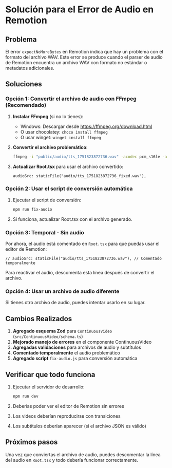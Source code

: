 # Solución para el Error de Audio en Remotion

## Problema
El error `expectNoMoreBytes` en Remotion indica que hay un problema con el formato del archivo WAV. Este error se produce cuando el parser de audio de Remotion encuentra un archivo WAV con formato no estándar o metadatos adicionales.

## Soluciones

### Opción 1: Convertir el archivo de audio con FFmpeg (Recomendado)

1. **Instalar FFmpeg** (si no lo tienes):
   - Windows: Descargar desde https://ffmpeg.org/download.html
   - O usar chocolatey: `choco install ffmpeg`
   - O usar winget: `winget install ffmpeg`

2. **Convertir el archivo problemático**:
   ```bash
   ffmpeg -i "public/audio/tts_1751823872736.wav" -acodec pcm_s16le -ar 44100 -ac 2 -y "public/audio/tts_1751823872736_fixed.wav"
   ```

3. **Actualizar Root.tsx** para usar el archivo convertido:
   ```tsx
   audioSrc: staticFile("audio/tts_1751823872736_fixed.wav"),
   ```

### Opción 2: Usar el script de conversión automática

1. Ejecutar el script de conversión:
   ```bash
   npm run fix-audio
   ```

2. Si funciona, actualizar Root.tsx con el archivo generado.

### Opción 3: Temporal - Sin audio

Por ahora, el audio está comentado en `Root.tsx` para que puedas usar el editor de Remotion:

```tsx
// audioSrc: staticFile("audio/tts_1751823872736.wav"), // Comentado temporalmente
```

Para reactivar el audio, descomenta esta línea después de convertir el archivo.

### Opción 4: Usar un archivo de audio diferente

Si tienes otro archivo de audio, puedes intentar usarlo en su lugar.

## Cambios Realizados

1. **Agregado esquema Zod** para `ContinuousVideo` (`src/ContinuousVideo/schema.ts`)
2. **Mejorado manejo de errores** en el componente ContinuousVideo
3. **Agregadas validaciones** para archivos de audio y subtítulos
4. **Comentado temporalmente** el audio problemático
5. **Agregado script** `fix-audio.js` para conversión automática

## Verificar que todo funciona

1. Ejecutar el servidor de desarrollo:
   ```bash
   npm run dev
   ```

2. Deberías poder ver el editor de Remotion sin errores
3. Los videos deberían reproducirse con transiciones
4. Los subtítulos deberían aparecer (si el archivo JSON es válido)

## Próximos pasos

Una vez que conviertas el archivo de audio, puedes descomentar la línea del audio en `Root.tsx` y todo debería funcionar correctamente.
